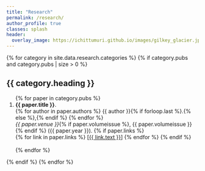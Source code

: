 ```yaml
---
title: "Research"
permalink: /research/
author_profile: true
classes: splash
header:
  overlay_image: https://ichittumuri.github.io/images/gilkey_glacier.jpg
---
```


{% for category in site.data.research.categories %}
  {% if category.pubs and category.pubs | size > 0 %}
    <h2>{{ category.heading }}</h2>
    <ol>
      {% for paper in category.pubs %}
        <li>
          <strong>{{ paper.title }}</strong>.<br>
          {% for author in paper.authors %}
            {{ author }}{% if forloop.last %}.{% else %},{% endif %}
          {% endfor %}<br>
          <em>{{ paper.venue }}</em>{% if paper.volumeissue %}, {{ paper.volumeissue }}{% endif %} ({{ paper.year }}).
          {% if paper.links %}
            <br>
            {% for link in paper.links %}
              [<a href="{{ link.url }}">{{ link.text }}</a>]
            {% endfor %}
          {% endif %}
          <br><br>
        </li>
      {% endfor %}
    </ol>
  {% endif %}
{% endfor %}